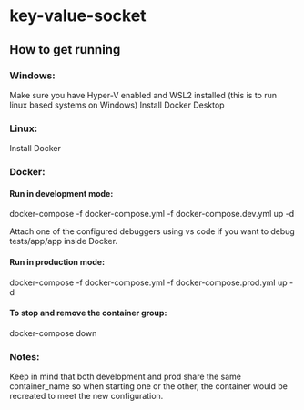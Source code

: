 # key-value-socket

## How to get running

### Windows:

Make sure you have Hyper-V enabled and WSL2 installed (this is to run linux based systems on Windows)
Install Docker Desktop

### Linux:

Install Docker

### Docker:

#### Run in development mode:

docker-compose -f docker-compose.yml -f docker-compose.dev.yml up -d

Attach one of the configured debuggers using vs code if you want to debug tests/app/app inside Docker.

#### Run in production mode:

docker-compose -f docker-compose.yml -f docker-compose.prod.yml up -d

#### To stop and remove the container group:

docker-compose down

### Notes:

Keep in mind that both development and prod share the same container_name so when starting one or the other, the container would be recreated to meet the new configuration.

